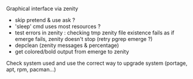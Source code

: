 Graphical interface via zenity
- skip pretend & use ask ?
- 'sleep' cmd uses most resources ?
- test errors in zenity : checking tmp zenity file existence fails as if emerge fails, zenity doesn't stop (retry pgrep emerge ?)
- depclean (zenity messages & percentage)
- get colored/bold output from emerge to zenity

Check system used and use the correct way to upgrade system (portage, apt, rpm, pacman...)
